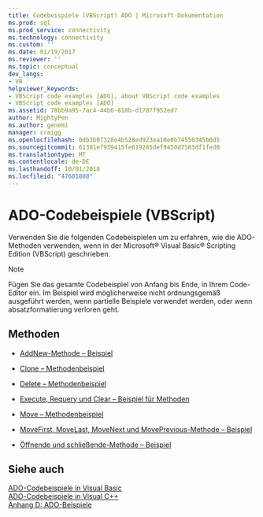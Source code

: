 ```yaml
---
title: Codebeispiele (VBScript) ADO | Microsoft-Dokumentation
ms.prod: sql
ms.prod_service: connectivity
ms.technology: connectivity
ms.custom: ''
ms.date: 01/19/2017
ms.reviewer: ''
ms.topic: conceptual
dev_langs:
- VB
helpviewer_keywords:
- VBScript code examples [ADO], about VBScript code examples
- VBScript code examples [ADO]
ms.assetid: 78bb9a95-7ac4-44b6-818b-d1787f952ed7
author: MightyPen
ms.author: genemi
manager: craigg
ms.openlocfilehash: 0db3b07328e4b528ed923ea10e0b74550345b0d5
ms.sourcegitcommit: 61381ef939415fe019285def9450d7583df1fed0
ms.translationtype: MT
ms.contentlocale: de-DE
ms.lasthandoff: 10/01/2018
ms.locfileid: "47601808"
---
```

# <a name="ado-code-examples-vbscript"></a>ADO-Codebeispiele (VBScript)
Verwenden Sie die folgenden Codebeispielen um zu erfahren, wie die ADO-Methoden verwenden, wenn in der Microsoft® Visual Basic® Scripting Edition (VBScript) geschrieben.  
  
> [!NOTE]
>  Fügen Sie das gesamte Codebeispiel von Anfang bis Ende, in Ihrem Code-Editor ein. Im Beispiel wird möglicherweise nicht ordnungsgemäß ausgeführt werden, wenn partielle Beispiele verwendet werden, oder wenn absatzformatierung verloren geht.  
  
## <a name="methods"></a>Methoden  
  
-   [AddNew-Methode – Beispiel](../../../ado/reference/ado-api/addnew-method-example-vbscript.md)  
  
-   [Clone – Methodenbeispiel](../../../ado/reference/ado-api/clone-method-example-vbscript.md)  
  
-   [Delete – Methodenbeispiel](../../../ado/reference/ado-api/delete-method-example-vbscript.md)  
  
-   [Execute, Requery und Clear – Beispiel für Methoden](../../../ado/reference/ado-api/execute-requery-and-clear-methods-example-vbscript.md)  
  
-   [Move – Methodenbeispiel](../../../ado/reference/ado-api/move-method-example-vbscript.md)  
  
-   [MoveFirst, MoveLast, MoveNext und MovePrevious-Methode – Beispiel](../../../ado/reference/ado-api/movefirst-movelast-movenext-and-moveprevious-methods-example-vbscript.md)  
  
-   [Öffnende und schließende-Methode – Beispiel](../../../ado/reference/ado-api/open-and-close-methods-example-vbscript.md)  
  
## <a name="see-also"></a>Siehe auch  
 [ADO-Codebeispiele in Visual Basic](../../../ado/reference/ado-api/ado-code-examples-in-visual-basic.md)   
 [ADO-Codebeispiele in Visual C++](../../../ado/reference/ado-api/ado-code-examples-in-visual-c.md)   
 [Anhang D: ADO-Beispiele](../../../ado/guide/appendixes/appendix-d-ado-samples.md)
